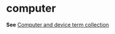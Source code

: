 # computer

**See** [Computer and device term collection](~/a-z-word-list-term-collections/term-collections/computer-device-terms.md)
